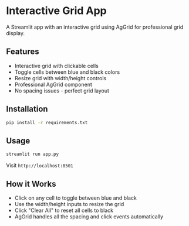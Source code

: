 # Interactive Grid App

A Streamlit app with an interactive grid using AgGrid for professional grid display.

## Features

- Interactive grid with clickable cells
- Toggle cells between blue and black colors
- Resize grid with width/height controls
- Professional AgGrid component
- No spacing issues - perfect grid layout

## Installation

```bash
pip install -r requirements.txt
```

## Usage

```bash
streamlit run app.py
```

Visit `http://localhost:8501`

## How it Works

- Click on any cell to toggle between blue and black
- Use the width/height inputs to resize the grid
- Click "Clear All" to reset all cells to black
- AgGrid handles all the spacing and click events automatically